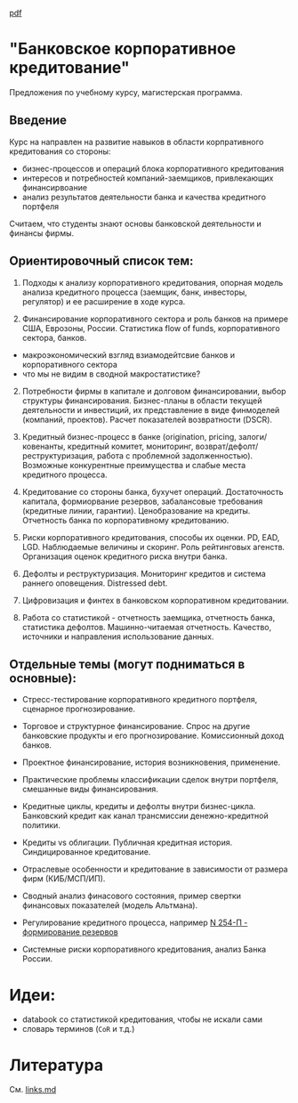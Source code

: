 [pdf](https://gitprint.com/epogrebnyak/notes-credit-risk/blob/master/README.md)

"Банковское корпоративное кредитование"
======================================

Предложения по учебному курсу, магистерская программа.

## Введение

Курс на направлен на развитие навыков в области корпративного кредитования со стороны:
 - бизнес-процессов и операций блока корпоративного кредитования 
 - интересов и потребностей компаний-заемщиков, привлекающих финансирвоание
 - анализ результатов деятельности банка и качества кредитного портфеля

Считаем, что студенты знают основы банковской деятельности и финансы фирмы.


## Ориентировочный список тем: 

1. Подходы к анализу корпоративного кредитования, опорная модель анализа кредитного процесса
   (заемщик, банк, инвесторы, регулятор) и ее расширение в ходе курса.  

2. Финансирование корпоративного сектора и роль банков на примере США, Еврозоны, России.  Статистика flow of funds, корпоративного сектора, банков.

  - макроэкономический взгляд взиамодейтсвие банков и корпоративного сектора
  - что мы не видим в сводной макростатистике?

2. Потребности фирмы в капитале и долговом финансировании, выбор структуры финансирования. Бизнес-планы в области текущей деятельности и инвестиций, их представление в виде финмоделей (компаний, проектов). Расчет показателей возвратности (DSCR). 

3. Кредитный бизнес-процесс в банке (origination, pricing, залоги/ ковенанты, кредитный комитет, мониторинг, возврат/дефолт/реструктуризация, работа с проблемной задолженностью). Возможные конкурентные преимущества и слабые места кредитного процесса. 

4. Кредитование со стороны банка, бухучет операций. Достаточность капитала, формиорвание резервов, забалансовые требования (кредитные линии, гарантии). Ценобразование на кредиты. Отчетность банка по корпоративному кредитованию. 

5. Риски корпоративного кредитования, способы их оценки. PD, EAD, LGD. Наблюдаемые величины и скоринг. Роль рейтинговых агенств. Организация оценок кредитного риска внутри банка.  

6. Дефолты и реструктуризация. Мониторинг кредитов и система раннего оповещения. Distressed debt. 

7. Цифровизация и финтех в банковском корпоративном кредитовании. 

8. Работа со статистикой - отчетность заемщика, отчетность банка, статистика дефолтов. Машинно-читаемая отчетность. Качество, источники и направления использование данных. 

## Отдельные темы (могут подниматься в основные): 

- Стресс-тестирование корпоративного кредитного портфеля, сценарное прогнозирование. 

- Торговое и структурное финансирование. Спрос на другие банковские продукты и его прогнозирование. Комиссионный доход банков.

- Проектное финансирование, история возникновения, применение. 

- Практические проблемы классификации сделок внутри портфеля, смешанные виды финансирования. 

- Кредитные циклы, кредиты и дефолты внутри бизнес-цикла. Банковский кредит как канал трансмиссии денежно-кредитной политики. 

- Кредиты vs облигации. Публичная кредитная история. Синдицированное кредитование. 

- Отраслевые особенности и кредитование в зависимости от размера фирм (КИБ/МСП/ИП). 

- Сводный анализ финасового состояния, пример свертки финансовых показателей (модель Альтмана).
    
-  Регулирование кредитного процесса, например [N 254-П - формирование резервов](http://ivo.garant.ru/#/document/584458/paragraph/94409:0) 

- Системные риски корпоративного кредитования, анализ Банка России.

# Идеи:

- databook со статистикой кредитования, чтобы не искали сами
- словарь терминов (`CoR` и т.д.)

# Литература

См. [links.md](links.md)